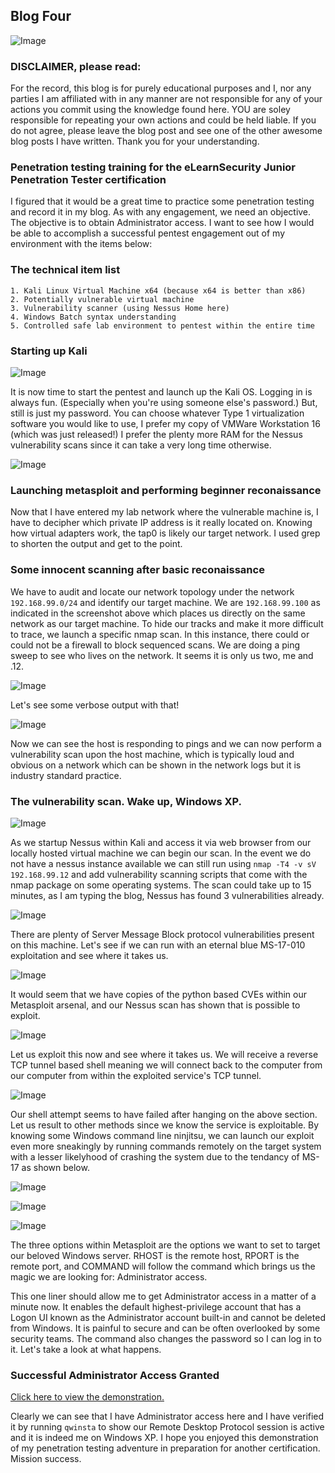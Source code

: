 ## Blog Four

![Image](https://themaverick.github.io/seniordesign/gifs/morph.gif)

### DISCLAIMER, please read:
For the record, this blog is for purely educational purposes and I, nor any parties I am affiliated with in any manner are not responsible for any of your actions you commit using the knowledge found here. YOU are soley responsible for repeating your own actions and could be held liable. If you do not agree, please leave the blog post and see one of the other awesome blog posts I have written. Thank you for your understanding. 

### Penetration testing training for the eLearnSecurity Junior Penetration Tester certification 
I figured that it would be a great time to practice some penetration testing and record it in my blog. As with any engagement, we need an objective. The objective is to obtain Administrator access. I want to see how I would be able to accomplish a successful pentest engagement out of my environment with the items below: 

### The technical item list
```
1. Kali Linux Virtual Machine x64 (because x64 is better than x86)
2. Potentially vulnerable virtual machine
3. Vulnerability scanner (using Nessus Home here)
4. Windows Batch syntax understanding 
5. Controlled safe lab environment to pentest within the entire time
```

### Starting up Kali

![Image](https://themaverick.github.io/seniordesign/media/vmware_1.png)

It is now time to start the pentest and launch up the Kali OS. Logging in is always fun.
(Especially when you're using someone else's password.) But, still is just my password.
You can choose whatever Type 1 virtualization software you would like to use, I prefer my copy of VMWare Workstation 16 (which was just released!) I prefer the plenty more RAM for the Nessus vulnerability scans since it can take a very long time otherwise.

![Image](https://themaverick.github.io/seniordesign/media/vmware_l4DCtNyif1.png)

### Launching metasploit and performing beginner reconaissance

Now that I have entered my lab network where the vulnerable machine is, I have to decipher which private IP address is it really located on.
Knowing how virtual adapters work, the tap0 is likely our target network. I used grep to shorten the output and get to the point.

### Some innocent scanning after basic reconaissance

We have to audit and locate our network topology under the network `192.168.99.0/24` and identify our target machine. We are `192.168.99.100` as indicated in the screenshot above which places us directly on the same network as our target machine. To hide our tracks and make it more difficult to trace, we launch a specific nmap scan. In this instance, there could or could not be a firewall to block sequenced scans. We are doing a ping sweep to see who lives on the network. It seems it is only us two, me and .12.

![Image](https://themaverick.github.io/seniordesign/media/vmware_6Dr7HgkZ3A.png)

Let's see some verbose output with that!

![Image](vmware_voSMMC0AaM.png)

Now we can see the host is responding to pings and we can now perform a vulnerability scan upon the host machine, which is typically loud and obvious on a network which can be shown in the network logs but it is industry standard practice. 

### The vulnerability scan. Wake up, Windows XP.

![Image](https://themaverick.github.io/seniordesign/media/vmware_J0nvBz7EQX.png)

As we startup Nessus within Kali and access it via web browser from our locally hosted virtual machine we can begin our scan. In the event we do not have a nessus instance available we can still run using `nmap -T4 -v sV 192.168.99.12` and add vulnerability scanning scripts that come with the nmap package on some operating systems. The scan could take up to 15 minutes, as I am typing the blog, Nessus has found 3 vulnerabilities already.

![Image](https://themaverick.github.io/seniordesign/media/vmware_UGn8d9xGTL.png)

There are plenty of Server Message Block protocol vulnerabilities present on this machine. Let's see if we can run with an eternal blue MS-17-010 exploitation and see where it takes us.  

![Image](https://themaverick.github.io/seniordesign/media/vmware_mon6BRKoIz.png)

It would seem that we have copies of the python based CVEs within our Metasploit arsenal, and our Nessus scan has shown that is possible to exploit.

![Image](https://themaverick.github.io/seniordesign/media/vmware_FWUq1dUQAQ.png)

Let us exploit this now and see where it takes us. We will receive a reverse TCP tunnel based shell meaning we will connect back to the computer from our computer from within the exploited service's TCP tunnel.

![Image](https://themaverick.github.io/seniordesign/media/vmware_FWUq1dUQAQ.png)

Our shell attempt seems to have failed after hanging on the above section. 
Let us result to other methods since we know the service is exploitable. By knowing some Windows command line ninjitsu, we can launch our exploit even more sneakingly by running commands remotely on the target system with a lesser likelyhood of crashing the system due to the tendancy of MS-17 as shown below.

![Image](https://themaverick.github.io/seniordesign/media/vmware_SMlzQ0LcWh.png)

![Image](https://themaverick.github.io/seniordesign/media/vmware_3Gk7HzVspg.png)

![Image](https://themaverick.github.io/seniordesign/media/vmware_Pb12GbfIWl.png)

The three options within Metasploit are the options we want to set to target our beloved Windows server. RHOST is the remote host, RPORT is the remote port, and COMMAND will follow the command which brings us the magic we are looking for: Administrator access.

This one liner should allow me to get Administrator access in a matter of a minute now. It enables the default highest-privilege account that has a Logon UI known as the Administrator account built-in and cannot be deleted from Windows. It is painful to secure and can be often overlooked by some security teams. The command also changes the password so I can log in to it. Let's take a look at what happens.

### Successful Administrator Access Granted


<a href="https://themaverick.github.io/seniordesign/media/finaldemo.gif" target="_blank" rel="noopener noreferrer">Click here to view the demonstration.</a>

Clearly we can see that I have Administrator access here and I have verified it by running `qwinsta` to show our Remote Desktop Protocol session is active and it is indeed me on Windows XP. I hope you enjoyed this demonstration of my penetration testing adventure in preparation for another certification. Mission success.




